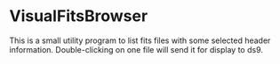 # VisualFitsBrowser

This is a small utility program to list fits files with some selected header information. 
Double-clicking on one file will send it for display to ds9.
